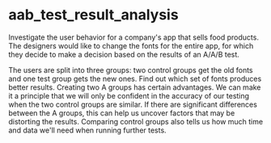 # aab_test_result_analysis

Investigate the user behavior for a company's app that sells food products.
The designers would like to change the fonts for the entire app, for which they decide to make a decision based on the results of an A/A/B test.   

The users are split into three groups: two control groups get the old fonts and one test group gets the new ones. Find out which set of fonts produces better results.
Creating two A groups has certain advantages. We can make it a principle that we will only be confident in the accuracy of our testing when the two control groups are similar. If there are significant differences between the A groups, this can help us uncover factors that may be distorting the results. Comparing control groups also tells us how much time and data we'll need when running further tests.   


